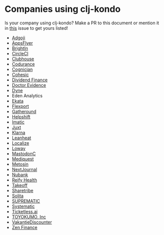 # Companies using clj-kondo

Is your company using clj-kondo? Make a PR to this document or mention it in
[this](https://github.com/clj-kondo/clj-kondo/issues/438) issue to get yours
listed!

- [Adgoji](https://www.adgoji.com/)
- [AppsFlyer](https://appsflyer.com)
- [BrightIn](https://www.brightin.nl/)
- [CircleCI](https://circleci.com)
- [Clubhouse](https://clubhouse.io/)
- [Codurance](https://www.codurance.com)
- [Cognician](https://www.cognician.com)
- [Cohesic](https://cohesic.com)
- [Dividend Finance](https://www.dividendfinance.com)
- [Doctor Evidence](https://drevidence.com)
- [Dyne](https://www.dyne.org)
- Eden Analytics
- [Ekata](https://ekata.com)
- [Flexport](https://www.flexport.com)
- [Gatheround](https://gatheround.com)
- [Helpshift](https://www.helpshift.com)
- [Imatic](https://www.imatic.cz/)
- [Juxt](https://juxt.pro)
- [Klarna](https://klarna.com)
- [Leanheat](https://leanheat.com)
- [Localize](https://www.localize.city)
- [Loway](https://loway.ch)
- [MastodonC](https://www.mastodonc.com)
- [Mediquest](https://home.mediquest.nl/)
- [Metosin](https://www.metosin.fi)
- [NextJournal](https://nextjournal.com)
- [Nubank](https://www.nubank.com.br)
- [Reify Health](https://www.reifyhealth.com/)
- [Takeoff](https://www.takeoff.com)
- [Sharetribe](https://www.sharetribe.com)
- [Solita](https://www.solita.fi/en/)
- [SUPREMATIC](https://suprematic.de/company/)
- [Systematic](https://systematic-app.com)
- [Ticketless.ai](https://ticketless.ai)
- [TOYOKUMO, Inc](https://toyokumo.co.jp)
- [VakantieDiscounter](https://vakantiediscounter.nl)
- [Zen Finance](https://www.zenfinance.com.br/)
